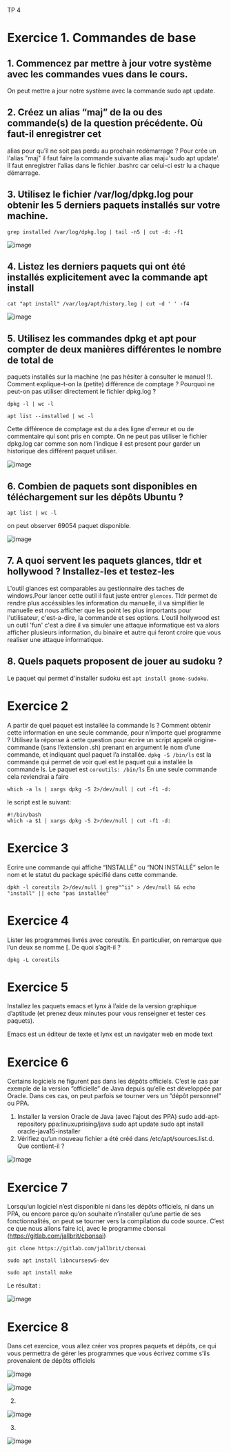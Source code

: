 TP 4

# Exercice 1. Commandes de base

## 1. Commencez par mettre à jour votre système avec les commandes vues dans le cours.
On peut mettre a jour notre système avec la commande sudo apt update.
## 2. Créez un alias “maj” de la ou des commande(s) de la question précédente. Où faut-il enregistrer cet
alias pour qu’il ne soit pas perdu au prochain redémarrage ?
Pour crée un l'alias "maj" il faut faire la commande suivante alias maj='sudo apt update'. Il faut enregistrer l'alias dans le fichier .bashrc car celui-ci estr lu a chaque démarrage.
## 3. Utilisez le fichier /var/log/dpkg.log pour obtenir les 5 derniers paquets installés sur votre machine.
```
grep installed /var/log/dpkg.log | tail -n5 | cut -d: -f1
```
![image](https://user-images.githubusercontent.com/77662970/194319416-68c55fd1-a7d0-4016-b6cb-7314c65506dc.png)

## 4. Listez les derniers paquets qui ont été installés explicitement avec la commande apt install
```
cat "apt install" /var/log/apt/history.log | cut -d ' ' -f4
```
![image](https://user-images.githubusercontent.com/77662970/194703926-94bc9730-15b2-458c-b692-c9aaa142f438.png)

## 5. Utilisez les commandes dpkg et apt pour compter de deux manières différentes le nombre de total de
paquets installés sur la machine (ne pas hésiter à consulter le manuel !). Comment explique-t-on la
(petite) différence de comptage ? Pourquoi ne peut-on pas utiliser directement le fichier dpkg.log ?

```
dpkg -l | wc -l
``` 
```
apt list --installed | wc -l
```
Cette différence de comptage est du a des ligne d'erreur et ou de commentaire qui sont pris en compte.
On ne peut pas utiliser le fichier dpkg.log car comme son nom l'indique il est present pour garder un historique des différent paquet utiliser.

![image](https://user-images.githubusercontent.com/77662970/194320614-4f22978b-8304-4562-9dbd-960f3e2e15c0.png)


## 6. Combien de paquets sont disponibles en téléchargement sur les dépôts Ubuntu ?
```
apt list | wc -l
```
on peut observer 69054 paquet disponible.

![image](https://user-images.githubusercontent.com/77662970/194320763-66054f1e-bf8e-4f78-abb1-d0813e4bfee7.png)

## 7. A quoi servent les paquets glances, tldr et hollywood ? Installez-les et testez-les
L'outil glances est comparables au gestionnaire des taches de windows.Pour lancer cette outil il faut juste entrer ```glences```. Tldr permet de rendre plus accéssibles les information du manuelle, il va simplifier le manuelle est nous afficher que les point les plus importants pour l'utilisateur, c'est-a-dire, la commande et ses options.
L'outil hollywood est un outil 'fun' c'est a dire il va simuler une attaque informatique est va alors afficher plusieurs information, du binaire et autre qui feront croire que vous realiser une attaque informatique.
## 8. Quels paquets proposent de jouer au sudoku ?
Le paquet qui permet d'installer sudoku est ```apt install gnome-sudoku```.

# Exercice 2
A partir de quel paquet est installée la commande ls ? Comment obtenir cette information en une
seule commande, pour n’importe quel programme ? Utilisez la réponse à cette question pour écrire un
script appelé origine-commande (sans l’extension .sh) prenant en argument le nom d’une commande, et
indiquant quel paquet l’a installée.
```dpkg -S /bin/ls``` 
est la commande qui permet de voir quel est le paquet qui a installée la commande ls. Le paquet est ```coreutils: /bin/ls```
En une seule commande cela reviendrai a faire 
```
which -a ls | xargs dpkg -S 2>/dev/null | cut -f1 -d:
```
le script est le suivant:

```
#!/bin/bash
which -a $1 | xargs dpkg -S 2>/dev/null | cut -f1 -d:
```


# Exercice 3
Ecrire une commande qui affiche “INSTALLÉ” ou “NON INSTALLÉ” selon le nom et le statut du package
spécifié dans cette commande.
```
dpkh -l coreutils 2>/dev/null | grep"^ii" > /dev/null && echo "install" || echo "pas installée"
```
# Exercice 4
Lister les programmes livrés avec coreutils. En particulier, on remarque que l’un deux se nomme [. De
quoi s’agit-il ?

```
dpkg -L coreutils
```

# Exercice 5
Installez les paquets emacs et lynx à l’aide de la version graphique d’aptitude (et prenez deux minutes
pour vous renseigner et tester ces paquets).

Emacs est un éditeur de texte et lynx est un navigater web en mode text

# Exercice 6

Certains logiciels ne figurent pas dans les dépôts officiels. C’est le cas par exemple de la version ”officielle”
de Java depuis qu’elle est développée par Oracle. Dans ces cas, on peut parfois se tourner vers un ”dépôt
personnel” ou PPA.
1. Installer la version Oracle de Java (avec l’ajout des PPA)
sudo add-apt-repository ppa:linuxuprising/java
sudo apt update
sudo apt install oracle-java15-installer
2. Vérifiez qu’un nouveau fichier a été créé dans /etc/apt/sources.list.d. Que contient-il ?

![image](https://user-images.githubusercontent.com/77662970/194323636-90dd102a-9c85-4f78-9c60-8c3bce927c89.png)

# Exercice 7
Lorsqu’un logiciel n’est disponible ni dans les dépôts officiels, ni dans un PPA, ou encore parce qu’on
souhaite n’installer qu’une partie de ses fonctionnalités, on peut se tourner vers la compilation du code source.
C’est ce que nous allons faire ici, avec le programme cbonsai (https://gitlab.com/jallbrit/cbonsai)
```
git clone https://gitlab.com/jallbrit/cbonsai
```
```
sudo apt install libncursesw5-dev
```
```
sudo apt install make
```
Le résultat :

![image](https://user-images.githubusercontent.com/77662970/194325903-8d405d55-8519-4596-939b-f462e527533c.png)

# Exercice 8
Dans cet exercice, vous allez créer vos propres paquets et dépôts, ce qui vous permettra de gérer les
programmes que vous écrivez comme s’ils provenaient de dépôts officiels

![image](https://user-images.githubusercontent.com/77662970/194327065-a5ab09d7-9aa1-439d-b3e6-d2051f6758e0.png)

![image](https://user-images.githubusercontent.com/77662970/194326982-197e431b-2fb0-4e32-8255-a885108a8c1f.png)

2.

![image](https://user-images.githubusercontent.com/77662970/194327851-2b6129db-72d7-4dd1-b8f8-74abfc4705aa.png)

3.

![image](https://user-images.githubusercontent.com/77662970/194334321-bb2722ad-ceb1-440c-a353-a9ab3dc27f9e.png)



